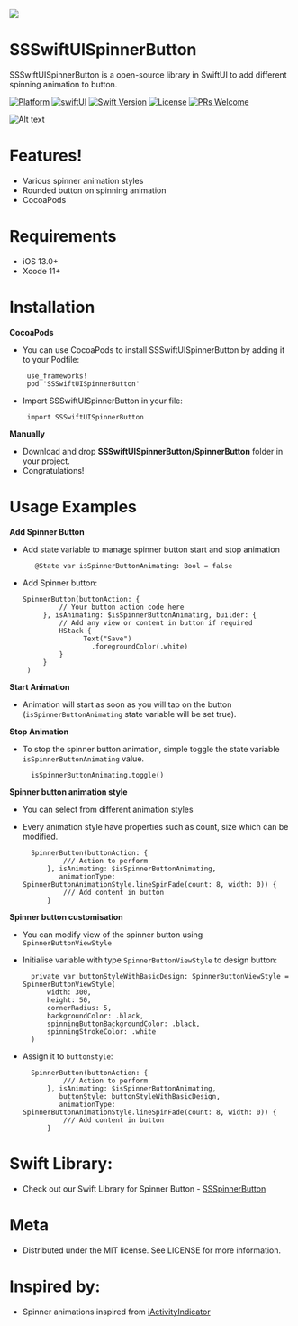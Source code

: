 <a href="https://www.simform.com/"><img src="https://github.com/mobile-simformsolutions/SSSwiftUISpinnerButton/blob/main/simformBanner.png"></a>

# SSSwiftUISpinnerButton


SSSwiftUISpinnerButton is a open-source library in SwiftUI to add different spinning animation to button.

[![Platform][platform-image]][platform-url]
[![swiftUI](https://img.shields.io/badge/-swiftUI-blue)](https://developer.apple.com/documentation/swiftui)
[![Swift Version][swift-image]][swift-url]
[![License][license-image]][license-url]
[![PRs Welcome][PR-image]][PR-url]

![Alt text](https://github.com/mobile-simformsolutions/SSSwiftUISpinnerButton/blob/main/SSSwiftUISpinnerButton.gif?raw=true)

# Features!
  - Various spinner animation styles
  - Rounded button on spinning animation
  - CocoaPods

# Requirements
  - iOS 13.0+
  - Xcode 11+

# Installation
 **CocoaPods**
 
- You can use CocoaPods to install SSSwiftUISpinnerButton by adding it to your Podfile:

       use_frameworks!
       pod 'SSSwiftUISpinnerButton'

- Import SSSwiftUISpinnerButton in your file:

       import SSSwiftUISpinnerButton

**Manually**
-   Download and drop **SSSwiftUISpinnerButton/SpinnerButton** folder in your project.
-   Congratulations!

# Usage Examples

   **Add Spinner Button**
    
 - Add state variable to manage spinner button start and stop animation

          @State var isSpinnerButtonAnimating: Bool = false

 - Add Spinner button:

       SpinnerButton(buttonAction: {
                // Your button action code here
            }, isAnimating: $isSpinnerButtonAnimating, builder: {
                // Add any view or content in button if required
                HStack {
                      Text("Save")
                        .foregroundColor(.white)
                }
            }
        )

**Start Animation**
- Animation will start as soon as you will tap on the button (`isSpinnerButtonAnimating` state variable will be set true).
   
**Stop Animation**
- To stop the spinner button animation, simple toggle the state variable `isSpinnerButtonAnimating` value.

        isSpinnerButtonAnimating.toggle()

**Spinner button animation style**
- You can select from different animation styles 
- Every animation style have properties such as count, size which can be modified.

        SpinnerButton(buttonAction: {
                /// Action to perform
            }, isAnimating: $isSpinnerButtonAnimating, 
               animationType: SpinnerButtonAnimationStyle.lineSpinFade(count: 8, width: 0)) {
                /// Add content in button
            }
**Spinner button customisation**
- You can modify view of the spinner button using `SpinnerButtonViewStyle` 
- Initialise variable with type `SpinnerButtonViewStyle` to design button:
 
        private var buttonStyleWithBasicDesign: SpinnerButtonViewStyle = SpinnerButtonViewStyle(
            width: 300, 
            height: 50, 
            cornerRadius: 5, 
            backgroundColor: .black, 
            spinningButtonBackgroundColor: .black, 
            spinningStrokeColor: .white
        )

- Assign it to `buttonstyle`:
 
        SpinnerButton(buttonAction: {
                /// Action to perform
            }, isAnimating: $isSpinnerButtonAnimating, 
               buttonStyle: buttonStyleWithBasicDesign,
               animationType: SpinnerButtonAnimationStyle.lineSpinFade(count: 8, width: 0)) {
                /// Add content in button
            }

# Swift Library:
-    Check out our Swift Library for Spinner Button - [SSSpinnerButton](https://github.com/SimformSolutionsPvtLtd/SSSpinnerButton)

#  Meta
-    Distributed under the MIT license. See LICENSE for more information.

# Inspired by: 
-   Spinner animations inspired from [iActivityIndicator](https://github.com/MojtabaHs/iActivityIndicator)

[swift-image]:https://img.shields.io/badge/swift-5.0-orange.svg
[swift-url]: https://swift.org/
[license-image]: https://img.shields.io/badge/License-MIT-blue.svg
[license-url]: LICENSE
[platform-image]:https://img.shields.io/cocoapods/p/LFAlertController.svg?style=flat
[platform-url]:https://github.com/mobile-simformsolutions/SSSwiftUISpinnerButton
[PR-image]:https://img.shields.io/badge/PRs-welcome-brightgreen.svg?style=flat-square
[PR-url]:http://makeapullrequest.com
